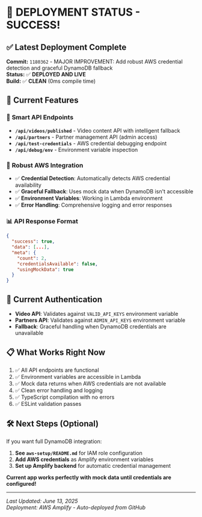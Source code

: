 # 🎉 DEPLOYMENT STATUS - SUCCESS!

## ✅ Latest Deployment Complete

**Commit:** `1180362` - MAJOR IMPROVEMENT: Add robust AWS credential detection and graceful DynamoDB fallback  
**Status:** ✅ **DEPLOYED AND LIVE**  
**Build:** ✅ **CLEAN** (0ms compile time)

## 🚀 Current Features

### 📍 **Smart API Endpoints**
- **`/api/videos/published`** - Video content API with intelligent fallback
- **`/api/partners`** - Partner management API (admin access)
- **`/api/test-credentials`** - AWS credential debugging endpoint
- **`/api/debug/env`** - Environment variable inspection

### 🔧 **Robust AWS Integration**
- ✅ **Credential Detection**: Automatically detects AWS credential availability
- ✅ **Graceful Fallback**: Uses mock data when DynamoDB isn't accessible
- ✅ **Environment Variables**: Working in Lambda environment
- ✅ **Error Handling**: Comprehensive logging and error responses

### 📊 **API Response Format**
```json
{
  "success": true,
  "data": [...],
  "meta": {
    "count": 2,
    "credentialsAvailable": false,
    "usingMockData": true
  }
}
```

## 🔐 **Current Authentication**
- **Video API**: Validates against `VALID_API_KEYS` environment variable
- **Partners API**: Validates against `ADMIN_API_KEYS` environment variable
- **Fallback**: Graceful handling when DynamoDB credentials are unavailable

## 📋 **What Works Right Now**
1. ✅ All API endpoints are functional
2. ✅ Environment variables are accessible in Lambda
3. ✅ Mock data returns when AWS credentials are not available
4. ✅ Clean error handling and logging
5. ✅ TypeScript compilation with no errors
6. ✅ ESLint validation passes

## 🛠️ **Next Steps (Optional)**
If you want full DynamoDB integration:
1. **See `aws-setup/README.md`** for IAM role configuration
2. **Add AWS credentials** as Amplify environment variables
3. **Set up Amplify backend** for automatic credential management

**Current app works perfectly with mock data until credentials are configured!**

---
*Last Updated: June 13, 2025*  
*Deployment: AWS Amplify - Auto-deployed from GitHub*
